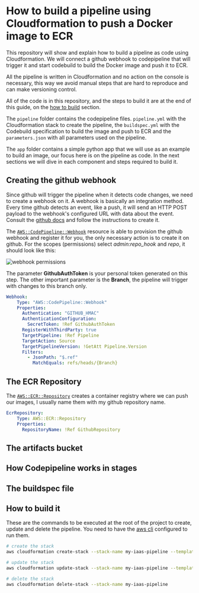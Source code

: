 # How to build a pipeline using Cloudformation to push a Docker image to ECR

This repository will show and explain how to build a pipeline as code using Cloudformation. We will connect a github webhook to codepipeline that will trigger it and start codebuild to build the Docker image and push it to ECR.

All the pipeline is written in Cloudformation and no action on the console is necessary, this way we avoid manual steps that are hard to reproduce and can make versioning control.

All of the code is in this repository, and the steps to build it are at the end of this guide, on the [how to build](https://github.com/caiocsgomes/image-pipeline-cloudformation#the-ecr-repository) section.

The `pipeline` folder contains the codepipeline files. `pipeline.yml` with the Cloudformation stack to create the pipeline, the `buildspec.yml` with the Codebuild specification to build the image and push to ECR and the `parameters.json` with all parameters used on the pipeline.

The `app` folder contains a simple python app that we will use as an example to build an image, our focus here is on the pipeline as code. In the next sections we will dive in each component and steps required to build it.

## Creating the github webhook

Since github will trigger the pipeline when it detects code changes, we need to create a webhook on it. A webhook is basically an integration method. Every time github detects an event, like a push, it will send an HTTP POST payload to the webhook's configured URL with data about the event. Consult the [github docs](https://docs.github.com/en/authentication/keeping-your-account-and-data-secure/creating-a-personal-access-token) and follow the instructions to create it.

The [`AWS::CodePipeline::Webhook`](https://docs.aws.amazon.com/AWSCloudFormation/latest/UserGuide/aws-resource-codepipeline-webhook.html) resource is able to provision the github webhook and register it for you, the only necessary action is to create it on github. For the scopes (permissions) select *admin:repo_hook* and *repo*, it should look like this:

![webhook permissions](https://github.com/caiocsgomes/image-pipeline-cloudformation/blob/media/webhook_permission.png)

The parameter **GithubAuthToken** is your personal token generated on this step. The other important parameter is the **Branch**, the pipeline will trigger with changes to this branch only.

``` yml
Webhook:
    Type: "AWS::CodePipeline::Webhook"
    Properties:
      Authentication: "GITHUB_HMAC"
      AuthenticationConfiguration:
        SecretToken: !Ref GithubAuthToken
      RegisterWithThirdParty: true
      TargetPipeline: !Ref Pipeline
      TargetAction: Source
      TargetPipelineVersion: !GetAtt Pipeline.Version
      Filters:
        - JsonPath: "$.ref"
          MatchEquals: refs/heads/{Branch}
```
## The ECR Repository

The [`AWS::ECR::Repository`](https://docs.aws.amazon.com/AWSCloudFormation/latest/UserGuide/aws-resource-ecr-repository.html) creates a container registry where we can push our images, I usually name them with my github repository name.

``` yml
EcrRepository:
    Type: AWS::ECR::Repository
    Properties:
      RepositoryName: !Ref GithubRepository
```

## The artifacts bucket

## How Codepipeline works in stages

## The buildspec file

## How to build it

These are the commands to be executed at the root of the project to create, update and delete the pipeline. You need to have the [aws cli](https://docs.aws.amazon.com/cli/latest/userguide/cli-chap-configure.html) configured to run them.

```bash
# create the stack
aws cloudformation create-stack --stack-name my-iaas-pipeline --template-body file://pipeline/pipeline.yml  --parameters file://pipeline/parameters.json --capabilities CAPABILITY_IAM
```

```bash
# update the stack
aws cloudformation update-stack --stack-name my-iaas-pipeline --template-body file://pipeline/pipeline.yml  --parameters file://pipeline/parameters.json --capabilities CAPABILITY_IAM
```

```bash
# delete the stack
aws cloudformation delete-stack --stack-name my-iaas-pipeline
```

